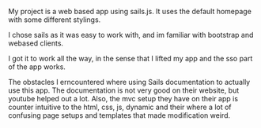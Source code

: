 My project is a web based app using sails.js. It uses the default homepage with some different stylings.

I chose sails as it was easy to work with, and im familiar with bootstrap and webased clients.

I got it to work all the way, in the sense that I lifted my app and the sso part of the app works.

The obstacles I erncountered where using Sails documentation to actually use this app. The documentation is not very good on their website, but youtube helped out a lot. Also, the mvc setup they have on their app is counter intuitive to the html, css, js, dynamic and their where a lot of confusing page setups and templates that made modification weird.
